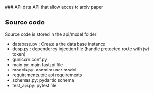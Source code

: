 ### API data
API that allow acces to arxiv paper

## Source code
Source code is stored in the api/model folder
- database.py : Create a the data base instance
- desp.py : dependency injection file (handle protected route with jwt token)
- gunicorn.conf.py
- main.py: main fastapi file
- models.py: containt user model
- requirements.txt: api requirements
- schemas.py: pydantic schema
- test_api.py: pytest file